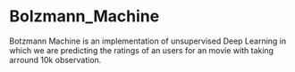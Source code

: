 # Bolzmann_Machine
Botzmann Machine is an implementation of unsupervised Deep Learning in which we are predicting the ratings of an users for an movie with taking arround 10k observation. 
